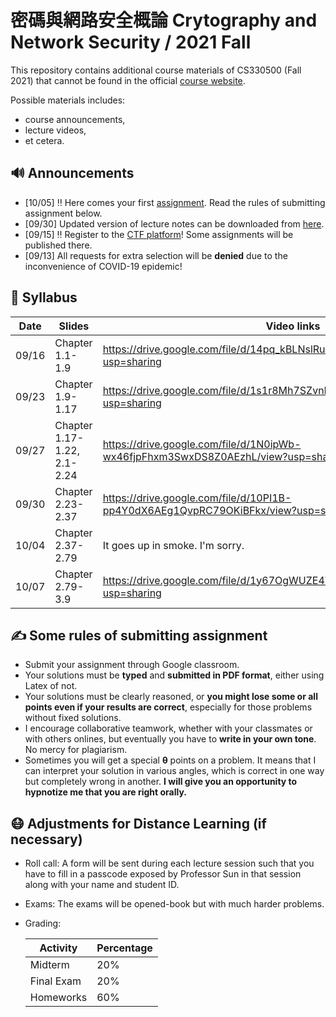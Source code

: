 # 密碼與網路安全概論 Crytography and Network Security / 2021 Fall

This repository contains additional course materials of CS330500 (Fall 2021) that cannot be found in
the official [course website](http://is.cs.nthu.edu.tw/course/2021Fall/CS330500/).

Possible materials includes:

* course announcements,
* lecture videos,
* et cetera.

## :loud_sound: Announcements
* [10/05] :bangbang: Here comes your first [assignment](https://drive.google.com/drive/folders/1s1Z1DZ9yBS21Dspzr9P9X8rnAjNHFEj5?usp=sharing). Read the rules of submitting assignment below.
* [09/30] Updated version of lecture notes can be downloaded from [here](https://drive.google.com/drive/folders/1wlOaQ83yVOwZhJyqua4RYQK5_cU17yI3?usp=sharing).
* [09/15] :bangbang: Register to the [CTF platform](http://140.114.77.172:8000)! Some assignments will be published there.
* [09/13] All requests for extra selection will be **denied** due to the inconvenience of COVID-19 epidemic! 

## :date: Syllabus

Date  | Slides                    | Video links
------|---------------------------|-----------------
09/16 |Chapter 1.1-1.9            |https://drive.google.com/file/d/14pq_kBLNslRuQaGkmaGkx6fhW7YhuPIm/view?usp=sharing
09/23 |Chapter 1.9-1.17           |https://drive.google.com/file/d/1s1r8Mh7SZvnDa59lLMZ4Hm9TrR_Pi8kq/view?usp=sharing
09/27 |Chapter 1.17-1.22, 2.1-2.24|https://drive.google.com/file/d/1N0ipWb-wx46fjpFhxm3SwxDS8Z0AEzhL/view?usp=sharing
09/30 |Chapter 2.23-2.37          |https://drive.google.com/file/d/10PI1B-pp4Y0dX6AEg1QvpRC79OKiBFkx/view?usp=sharing
10/04 |Chapter 2.37-2.79          |It goes up in smoke. I'm sorry.
10/07 |Chapter 2.79-3.9           |https://drive.google.com/file/d/1y67OgWUZE4T4AiB7er-ysQIfqPAn3Pxq/view?usp=sharing

## ✍️ Some rules of submitting  assignment

* Submit your assignment through Google classroom.
* Your solutions must be **typed** and **submitted in PDF format**, either using Latex of not.
* Your solutions must be clearly reasoned, or **you might lose some or all points even if your results are correct**, especially for those problems without fixed solutions.
* I encourage collaborative teamwork, whether with your classmates or with others onlines, but eventually you have to **write in your own tone**. No mercy for plagiarism.
* Sometimes you will get a special **θ** points on a problem. It means that I can interpret your solution in various angles, which is correct in one way but completely wrong in another. **I will give you an opportunity to hypnotize me that you are right orally.**

## :mask: Adjustments for Distance Learning (if necessary)

* Roll call: A form will be sent during each lecture session such that you have to fill in a passcode exposed by Professor Sun in that session along with your name and student ID.
* Exams: The exams will be opened-book but with much harder problems.
* Grading:

  Activity | Percentage
  ---------|------------
  Midterm  | 20%  
  Final Exam | 20%
  Homeworks | 60% 
